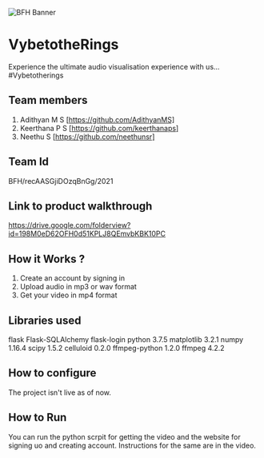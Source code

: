 ![BFH Banner](https://trello-attachments.s3.amazonaws.com/542e9c6316504d5797afbfb9/542e9c6316504d5797afbfc1/39dee8d993841943b5723510ce663233/Frame_19.png)
# VybetotheRings
Experience the ultimate audio visualisation experience with us...
#Vybetotherings
## Team members
1. Adithyan M S [https://github.com/AdithyanMS]
2. Keerthana P S [https://github.com/keerthanaps]
3. Neethu S [https://github.com/neethunsr]
## Team Id
BFH/recAASGjiDOzqBnGg/2021
## Link to product walkthrough
https://drive.google.com/folderview?id=198M0eD62OFH0d51KPLJ8QEmvbKBK10PC
## How it Works ?
1. Create an account by signing in
2. Upload audio in mp3 or wav format
3. Get your video in mp4 format
## Libraries used
flask
Flask-SQLAlchemy
flask-login
python 3.7.5
matplotlib 3.2.1
numpy 1.16.4
scipy 1.5.2
celluloid 0.2.0
ffmpeg-python 1.2.0
ffmpeg 4.2.2
## How to configure
The project isn't live as of now. 
## How to Run
You can run the python scrpit for getting the video and the website for signing uo and creating account. Instructions for the same are in the video.

